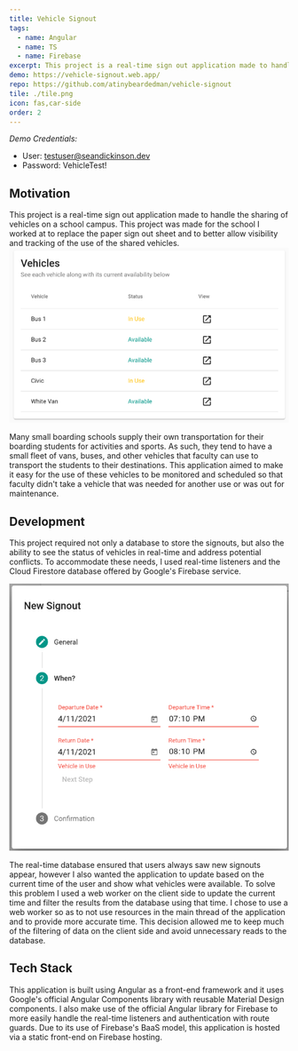 ```yaml
---
title: Vehicle Signout
tags:
  - name: Angular
  - name: TS
  - name: Firebase
excerpt: This project is a real-time sign out application made to handle the sharing of vehicles on a school campus. This project was made for the school I worked at to replace the paper sign out sheet and to better allow visibility and tracking of the use of the shared vehicles.
demo: https://vehicle-signout.web.app/
repo: https://github.com/atinybeardedman/vehicle-signout
tile: ./tile.png
icon: fas,car-side
order: 2
---
```

*Demo Credentials:*

- User: testuser@seandickinson.dev
- Password: VehicleTest!

## Motivation

This project is a real-time sign out application made to handle the sharing of vehicles on a school campus. This project was made for the school I worked at to replace the paper sign out sheet and to better allow visibility and tracking of the use of the shared vehicles.
![Fig. 1 - Table of metrics](./available-table.png)

Many small boarding schools supply their own transportation for their boarding students for activities and sports. As such, they tend to have a small fleet of vans, buses, and other vehicles that faculty can use to transport the students to their destinations. This application aimed to make it easy for the use of these vehicles to be monitored and scheduled so that faculty didn't take a vehicle that was needed for another use or was out for maintenance.

## Development

This project required not only a database to store the signouts, but also the ability to see the status of vehicles in real-time and address potential conflicts. To accommodate these needs, I used real-time listeners and the Cloud Firestore database offered by Google's Firebase service.

![Fig. 2 - An error occurs when a user attempts to sign out a vehicle that is in use](./stepper.png)

The real-time database ensured that users always saw new signouts appear, however I also wanted the application to update based on the current time of the user and show what vehicles were available. To solve this problem I used a web worker on the client side to update the current time and filter the results from the database using that time. I chose to use a web worker so as to not use resources in the main thread of the application and to provide more accurate time. This decision allowed me to keep much of the filtering of data on the client side and avoid unnecessary reads to the database.

## Tech Stack

This application is built using Angular as a front-end framework and it uses Google's official Angular Components library with reusable Material Design components. I also make use of the official Angular library for Firebase to more easily handle the real-time listeners and authentication with route guards. Due to its use of Firebase's BaaS model, this application is hosted via a static front-end on Firebase hosting.
